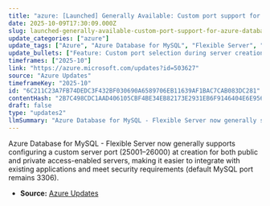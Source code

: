 ```yaml
---
title: "azure: [Launched] Generally Available: Custom port support for Azure Database for MySQL – Flexible Server"
date: 2025-10-09T17:30:09.000Z
slug: launched-generally-available-custom-port-support-for-azure-database-for-mysql-flexible-server
update_categories: ["azure"]
update_tags: ["Azure", "Azure Database for MySQL", "Flexible Server", "Custom ports", "Networking", "Security", "GA", "Database"]
update_bullets: ["Feature: Custom port selection during server creation for Flexible Server (range 25001–26000).", "Applies to both public and private access-enabled servers.", "Benefit: Easier integration with existing applications and improved alignment with security postures.", "Default MySQL port (3306) remains unchanged unless a custom port is specified.", "Generally available (GA) release from Azure."]
timeframes: ["2025-10"]
link: "https://azure.microsoft.com/updates?id=503627"
source: "Azure Updates"
timeframeKey: "2025-10"
id: "6C211C23A7FB74DEDC3F432BF030690A6589706EB11639AF1BAC7CAB083DC281"
contentHash: "2B7C498CDC1AAD406105CBF4BE34EB82173E2931EB6F9146404E6E956FB9DE39"
draft: false
type: "updates2"
llmSummary: "Azure Database for MySQL - Flexible Server now generally supports configuring a custom server port (25001–26000) at creation for both public and private access-enabled servers, making it easier to integrate with existing applications and meet security requirements (default MySQL port remains 3306)."
---
```


Azure Database for MySQL - Flexible Server now generally supports configuring a custom server port (25001–26000) at creation for both public and private access-enabled servers, making it easier to integrate with existing applications and meet security requirements (default MySQL port remains 3306).

- **Source:** [Azure Updates](https://azure.microsoft.com/updates?id=503627)
